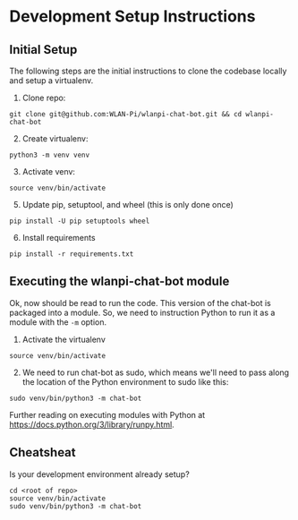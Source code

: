 # Development Setup Instructions

## Initial Setup

The following steps are the initial instructions to clone the codebase locally and setup a virtualenv.

1. Clone repo:

```
git clone git@github.com:WLAN-Pi/wlanpi-chat-bot.git && cd wlanpi-chat-bot
```

2. Create virtualenv:

```
python3 -m venv venv
```

3. Activate venv:

```
source venv/bin/activate
```

5. Update pip, setuptool, and wheel (this is only done once)

```
pip install -U pip setuptools wheel
```

6. Install requirements

```
pip install -r requirements.txt
```

## Executing the wlanpi-chat-bot module

Ok, now should be read to run the code. This version of the chat-bot is packaged into a module. So, we need to instruction Python to run it as a module with the `-m` option.

1. Activate the virtualenv

```
source venv/bin/activate
```

2. We need to run chat-bot as sudo, which means we'll need to pass along the location of the Python environment to sudo like this:

```
sudo venv/bin/python3 -m chat-bot
```

Further reading on executing modules with Python at <https://docs.python.org/3/library/runpy.html>.

## Cheatsheat

Is your development environment already setup?

```
cd <root of repo>
source venv/bin/activate
sudo venv/bin/python3 -m chat-bot
```